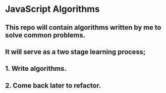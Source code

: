 # JavaScript Algorithms
## This repo will contain algorithms written by me to solve common problems.

## It will serve as a two stage learning process;
## 1. Write algorithms.
## 2. Come back later to refactor.
